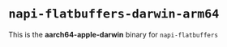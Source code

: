 # `napi-flatbuffers-darwin-arm64`

This is the **aarch64-apple-darwin** binary for `napi-flatbuffers`
